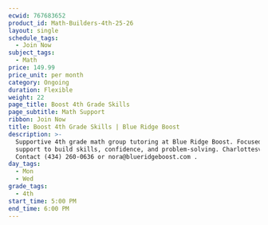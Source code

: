 ```yaml
---
ecwid: 767683652
product_id: Math-Builders-4th-25-26
layout: single
schedule_tags:
  - Join Now
subject_tags:
  - Math
price: 149.99
price_unit: per month
category: Ongoing
duration: Flexible
weight: 22
page_title: Boost 4th Grade Skills
page_subtitle: Math Support
ribbon: Join Now
title: Boost 4th Grade Skills | Blue Ridge Boost
description: >-
  Supportive 4th grade math group tutoring at Blue Ridge Boost. Focused math
  support to build skills, confidence, and problem-solving. Charlottesville, VA.
  Contact (434) 260-0636 or nora@blueridgeboost.com .
day_tags:
  - Mon
  - Wed
grade_tags:
  - 4th
start_time: 5:00 PM
end_time: 6:00 PM
---
```


